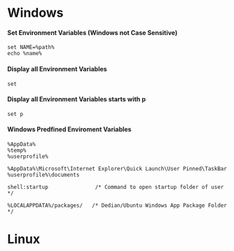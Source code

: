 # Windows
#### Set Environment Variables (Windows not Case Sensitive)
```
set NAME=%path%
echo %name%
```
#### Display all Environment Variables
```
set
```

#### Display all Environment Variables starts with p
```
set p
```

#### Windows Predfined Enviroment Variables
```
%AppData%
%temp%
%userprofile%

%AppData%\Microsoft\Internet Explorer\Quick Launch\User Pinned\TaskBar
%userprofile%\documents

shell:startup               /* Command to open startup folder of user */

%LOCALAPPDATA%/packages/   /* Dedian/Ubuntu Windows App Package Folder */
```
# Linux

